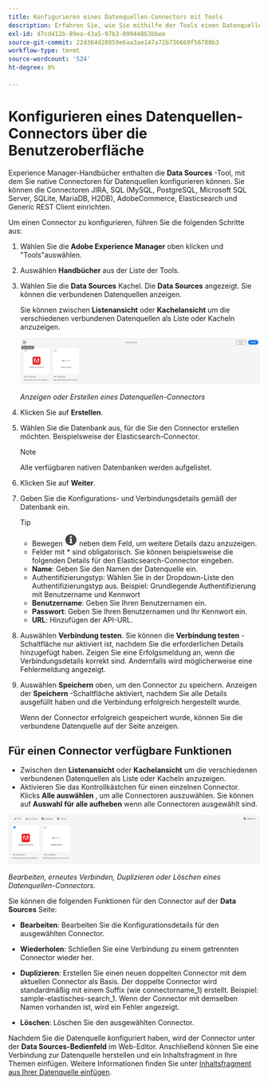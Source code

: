 ```yaml
---
title: Konfigurieren eines Datenquellen-Connectors mit Tools
description: Erfahren Sie, wie Sie mithilfe der Tools einen Datenquellen-Connector konfigurieren.
exl-id: d7cd412b-89ea-43a5-97b3-09944863bbee
source-git-commit: 22d364d28859e6aa3ae147a72b736669f56788b3
workflow-type: tm+mt
source-wordcount: '524'
ht-degree: 0%

---
```


# Konfigurieren eines Datenquellen-Connectors über die Benutzeroberfläche

Experience Manager-Handbücher enthalten die **Data Sources** -Tool, mit dem Sie native Connectoren für Datenquellen konfigurieren können. Sie können die Connectoren JIRA, SQL (MySQL, PostgreSQL, Microsoft SQL Server, SQLite, MariaDB, H2DB), AdobeCommerce, Elasticsearch und Generic REST Client einrichten.

Um einen Connector zu konfigurieren, führen Sie die folgenden Schritte aus:

1. Wählen Sie die **Adobe Experience Manager** oben klicken und &quot;Tools&quot;auswählen.
1. Auswählen **Handbücher** aus der Liste der Tools.
1. Wählen Sie die **Data Sources** Kachel. Die **Data Sources** angezeigt. Sie können die verbundenen Datenquellen anzeigen.

   Sie können zwischen **Listenansicht** oder **Kachelansicht** um die verschiedenen verbundenen Datenquellen als Liste oder Kacheln anzuzeigen.

   <img src="./assets/data-sources-create-window.png" alt= "Datenquellen, die auf der Seite &quot;Datenquellen&quot;aufgelistet sind" width="800">

   *Anzeigen oder Erstellen eines Datenquellen-Connectors*
1. Klicken Sie auf **Erstellen**.
1. Wählen Sie die Datenbank aus, für die Sie den Connector erstellen möchten. Beispielsweise der Elasticsearch-Connector.
   >[!NOTE]
   >
   >Alle verfügbaren nativen Datenbanken werden aufgelistet.

1. Klicken Sie auf **Weiter**.
1. Geben Sie die Konfigurations- und Verbindungsdetails gemäß der Datenbank ein.

   >[!TIP]
   >* Bewegen <img src="./assets/info-details.svg" alt= "Infosymbol" width="25"> neben dem Feld, um weitere Details dazu anzuzeigen.
   > * Felder mit * sind obligatorisch. Sie können beispielsweise die folgenden Details für den Elasticsearch-Connector eingeben.

   * **Name**: Geben Sie den Namen der Datenquelle ein.
   * Authentifizierungstyp: Wählen Sie in der Dropdown-Liste den Authentifizierungstyp aus. Beispiel: Grundlegende Authentifizierung mit Benutzername und Kennwort
   * **Benutzername**: Geben Sie Ihren Benutzernamen ein.
   * **Passwort**: Geben Sie Ihren Benutzernamen und Ihr Kennwort ein.
   * **URL**: Hinzufügen der API-URL.

1. Auswählen **Verbindung testen**. Sie können die **Verbindung testen** -Schaltfläche nur aktiviert ist, nachdem Sie die erforderlichen Details hinzugefügt haben. Zeigen Sie eine Erfolgsmeldung an, wenn die Verbindungsdetails korrekt sind. Andernfalls wird möglicherweise eine Fehlermeldung angezeigt.



1. Auswählen **Speichern** oben, um den Connector zu speichern.     Anzeigen der **Speichern** -Schaltfläche aktiviert, nachdem Sie alle Details ausgefüllt haben und die Verbindung erfolgreich hergestellt wurde.


   Wenn der Connector erfolgreich gespeichert wurde, können Sie die verbundene Datenquelle auf der Seite anzeigen.

## Für einen Connector verfügbare Funktionen

* Zwischen den **Listenansicht** oder **Kachelansicht**  um die verschiedenen verbundenen Datenquellen als Liste oder Kacheln anzuzeigen.
* Aktivieren Sie das Kontrollkästchen für einen einzelnen Connector. Klicks **Alle auswählen** , um alle Connectoren auszuwählen. Sie können auf **Auswahl für alle aufheben** wenn alle Connectoren ausgewählt sind.

<img src="./assets/data-sources-features.png" alt= "Funktionen der Datenquellen auf der Seite &quot;Datenquellen&quot;" width="800">

*Bearbeiten, erneutes Verbinden, Duplizieren oder Löschen eines Datenquellen-Connectors.*

Sie können die folgenden Funktionen für den Connector auf der **Data Sources** Seite:

* **Bearbeiten**: Bearbeiten Sie die Konfigurationsdetails für den ausgewählten Connector.

* **Wiederholen**: Schließen Sie eine Verbindung zu einem getrennten Connector wieder her.

* **Duplizieren**: Erstellen Sie einen neuen doppelten Connector mit dem aktuellen Connector als Basis. Der doppelte Connector wird standardmäßig mit einem Suffix (wie connectorname_1) erstellt. Beispiel: sample-elastisches-search_1.
Wenn der Connector mit demselben Namen vorhanden ist, wird ein Fehler angezeigt.

* **Löschen**: Löschen Sie den ausgewählten Connector.


Nachdem Sie die Datenquelle konfiguriert haben, wird der Connector unter der **Data Sources-Bedienfeld** im Web-Editor. Anschließend können Sie eine Verbindung zur Datenquelle herstellen und ein Inhaltsfragment in Ihre Themen einfügen. Weitere Informationen finden Sie unter [Inhaltsfragment aus Ihrer Datenquelle einfügen](../user-guide/web-editor-content-snippet.md).
